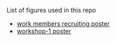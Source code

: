 List of figures used in this repo
- [work members recruiting poster](.poster.jpg)
- [workshop-1 poster](.workshop1.jpg)
